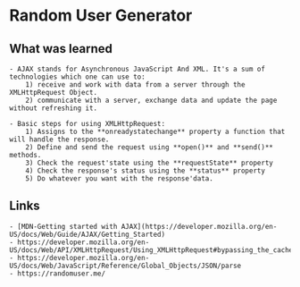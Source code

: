 # Random User Generator

## What was learned
    - AJAX stands for Asynchronous JavaScript And XML. It's a sum of technologies which one can use to:
        1) receive and work with data from a server through the XMLHttpRequest Object.
        2) communicate with a server, exchange data and update the page without refreshing it.

    - Basic steps for using XMLHttpRequest:
        1) Assigns to the **onreadystatechange** property a function that will handle the response.
        2) Define and send the request using **open()** and **send()** methods.
        3) Check the request'state using the **requestState** property
        4) Check the response's status using the **status** property
        5) Do whatever you want with the response'data.

## Links
    - [MDN-Getting started with AJAX](https://developer.mozilla.org/en-US/docs/Web/Guide/AJAX/Getting_Started)
    - https://developer.mozilla.org/en-US/docs/Web/API/XMLHttpRequest/Using_XMLHttpRequest#bypassing_the_cache
    - https://developer.mozilla.org/en-US/docs/Web/JavaScript/Reference/Global_Objects/JSON/parse
    - https://randomuser.me/
